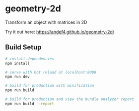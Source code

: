 # geometry-2d

Transform an object with matrices in 2D

Try it out here: https://andef4.github.io/geometry-2d/

## Build Setup

``` bash
# install dependencies
npm install

# serve with hot reload at localhost:8080
npm run dev

# build for production with minification
npm run build

# build for production and view the bundle analyzer report
npm run build --report
```
